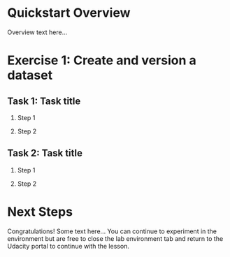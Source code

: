 # Quickstart Overview

Overview text here...


# Exercise 1: Create and version a dataset

## Task 1: Task title

1. Step 1

2. Step 2 

## Task 2: Task title

1. Step 1

2. Step 2 

# Next Steps

Congratulations!
Some text here...
You can continue to experiment in the environment but are free to close the lab environment tab and return to the Udacity portal to continue with the lesson.
